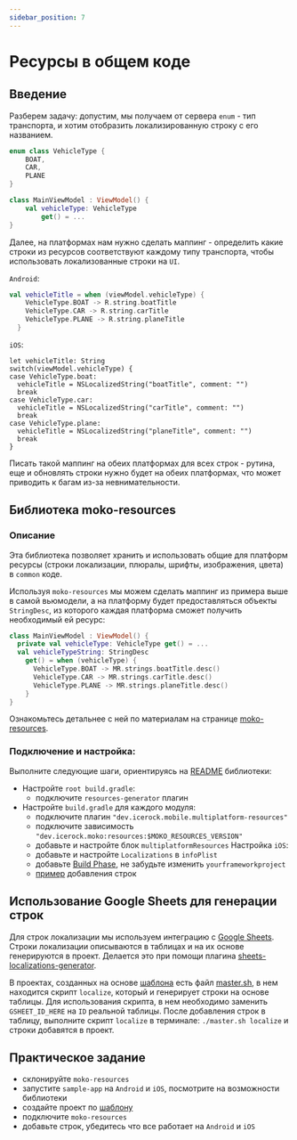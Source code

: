 ```yaml
---
sidebar_position: 7
---
```

# Ресурсы в общем коде

## Введение
Разберем задачу: допустим, мы получаем от сервера `enum` - тип транспорта, и хотим отобразить локализированную строку с его названием.

```kotlin
enum class VehicleType {
    BOAT,
    CAR,
    PLANE
}

class MainViewModel : ViewModel() {
    val vehicleType: VehicleType
        get() = ...
}
```
Далее, на платформах нам нужно сделать маппинг - определить какие строки из ресурсов соответствуют каждому типу транспорта, чтобы использовать локализованные строки на `UI`.

`Android`:
```kotlin
val vehicleTitle = when (viewModel.vehicleType) {
    VehicleType.BOAT -> R.string.boatTitle
    VehicleType.CAR -> R.string.carTitle
    VehicleType.PLANE -> R.string.planeTitle
  }
```

`iOS`:
```
let vehicleTitle: String
switch(viewModel.vehicleType) {
case VehicleType.boat:
  vehicleTitle = NSLocalizedString("boatTitle", comment: "")
  break
case VehicleType.car:
  vehicleTitle = NSLocalizedString("carTitle", comment: "")
  break
case VehicleType.plane:
  vehicleTitle = NSLocalizedString("planeTitle", comment: "")
  break
}
```
Писать такой маппинг на обеих платформах для всех строк - рутина, еще и обновлять строки нужно будет на обеих платформах, что может приводить к багам из-за невнимательности.

## Библиотека moko-resources

### Описание
Эта библиотека позволяет хранить и использовать общие для платформ ресурсы (строки локализации, плюралы, шрифты, изображения, цвета) в `common` коде.  

Используя `moko-resources` мы можем сделать маппинг из примера выше в самой вьюмодели, а на платформу будет предоставляться объекты `StringDesc`, из которого каждая платформа сможет получить необходимый ей ресурс:
```kotlin
class MainViewModel : ViewModel() {
  private val vehicleType: VehicleType get() = ...
  val vehicleTypeString: StringDesc
    get() = when (vehicleType) {
      VehicleType.BOAT -> MR.strings.boatTitle.desc()
      VehicleType.CAR -> MR.strings.carTitle.desc()
      VehicleType.PLANE -> MR.strings.planeTitle.desc()
    }
}
```

Ознакомьтесь детальнее с ней по материалам на странице [moko-resources](/learning/libraries/moko/moko-resources).

### Подключение и настройка:

Выполните следующие шаги, ориентируясь на [README](https://github.com/icerockdev/moko-resources#installation) библиотеки:  
- Настройте `root build.gradle`:
  - подключите `resources-generator` плагин
- Настройте `build.gradle` для каждого модуля:
  - подключите плагин `"dev.icerock.mobile.multiplatform-resources"`
  - подключите зависимость `"dev.icerock.moko:resources:$MOKO_RESOURCES_VERSION"`
  - добавьте и настройте блок `multiplatformResources`
    Настройка `iOS`:
  - добавьте и настройте `Localizations` в `infoPlist`
  - добавьте [Build Phase](https://github.com/icerockdev/moko-resources#static-kotlin-frameworks-support), не забудьте изменить `yourframeworkproject`
  - [пример](https://github.com/icerockdev/moko-resources#usage) добавления строк 

## Использование Google Sheets для генерации строк
Для строк локализации мы используем интеграцию с [Google Sheets](https://www.google.com/intl/ru_ru/sheets/about/). 
Строки локализации описываются в таблицах и на их основе генерируются в проект. Делается это при помощи плагина [sheets-localizations-generator](https://gitlab.icerockdev.com/scl/sheets-localizations-generator).

В проектах, созданных на основе [шаблона](https://gitlab.icerockdev.com/scl/boilerplate/mobile-moko-boilerplate) есть файл [master.sh](https://gitlab.icerockdev.com/scl/boilerplate/mobile-moko-boilerplate/-/blob/master/master.sh), в нем находится скрипт `localize`, который и генерирует строки на основе таблицы. 
Для использования скрипта, в нем необходимо заменить `GSHEET_ID_HERE` на `ID` реальной таблицы. После добавления строк в таблицу, выполните скрипт `localize` в терминале: `./master.sh localize` и строки добавятся в проект.

## Практическое задание
  - склонируйте `moko-resources`
  - запустите `sample-app` на `Android` и `iOS`, посмотрите на возможности библиотеки
  - создайте проект по [шаблону](https://kotlinlang.org/docs/multiplatform-mobile-create-first-app.html)
  - подключите `moko-resources`
  - добавьте строк, убедитесь что все работает на `Android` и `iOS`
